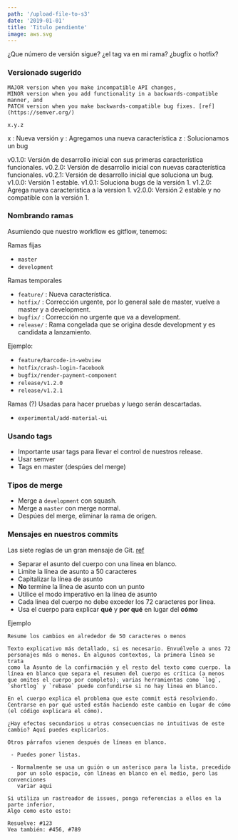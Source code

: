 ```yaml
---
path: '/upload-file-to-s3'
date: '2019-01-01'
title: 'Titulo pendiente'
image: aws.svg
---
```


¿Que número de versión sigue? ¿el tag va en mi rama? ¿bugfix o hotfix?

### Versionado sugerido

>

    MAJOR version when you make incompatible API changes,
    MINOR version when you add functionality in a backwards-compatible manner, and
    PATCH version when you make backwards-compatible bug fixes. [ref](https://semver.org/)

`x.y.z`

x : Nueva versión
y : Agregamos una nueva característica
z : Solucionamos un bug

v0.1.0: Versión de desarrollo inicial con sus primeras característica funcionales.
v0.2.0: Versión de desarrollo inicial con nuevas característica funcionales.
v0.2.1: Versión de desarrollo inicial que soluciona un bug.
v1.0.0: Versión 1 estable.
v1.0.1: Soluciona bugs de la versión 1.
v1.2.0: Agrega nueva característica a la version 1.
v2.0.0: Versión 2 estable y no compatible con la versión 1.

### Nombrando ramas

Asumiendo que nuestro workflow es gitflow, tenemos:

Ramas fijas

- `master`
- `development`

Ramas temporales

- `feature/` : Nueva característica.
- `hotfix/` : Corrección urgente, por lo general sale de master, vuelve a master y a development.
- `bugfix/` : Corrección no urgente que va a development.
- `release/` : Rama congelada que se origina desde development y es candidata a lanzamiento.

Ejemplo:

- `feature/barcode-in-webview`
- `hotfix/crash-login-facebook`
- `bugfix/render-payment-component`
- `release/v1.2.0`
- `release/v1.2.1`

Ramas (?)
Usadas para hacer pruebas y luego serán descartadas.

- `experimental/add-material-ui`

### Usando tags

- Importante usar tags para llevar el control de nuestros release.
- Usar semver
- Tags en master (despúes del merge)

### Tipos de merge

- Merge a `development` con squash.
- Merge a `master` con merge normal.
- Despúes del merge, eliminar la rama de origen.

### Mensajes en nuestros commits

Las siete reglas de un gran mensaje de Git. [ref](https://chris.beams.io/posts/git-commit/)

- Separar el asunto del cuerpo con una línea en blanco.
- Limite la línea de asunto a 50 caracteres
- Capitalizar la línea de asunto
- **No** termine la línea de asunto con un punto
- Utilice el modo imperativo en la línea de asunto
- Cada linea del cuerpo no debe exceder los 72 caracteres por linea.
- Usa el cuerpo para explicar **qué** y **por qué** en lugar del **cómo**

Ejemplo

```
Resume los cambios en alrededor de 50 caracteres o menos

Texto explicativo más detallado, si es necesario. Envuélvelo a unos 72
personajes más o menos. En algunos contextos, la primera línea se trata
como la Asunto de la confirmación y el resto del texto como cuerpo. la
línea en blanco que separa el resumen del cuerpo es crítica (a menos
que omites el cuerpo por completo); varias herramientas como `log`,
`shortlog` y `rebase` puede confundirse si no hay linea en blanco.

En el cuerpo explica el problema que este commit está resolviendo.
Centrarse en por qué usted están haciendo este cambio en lugar de cómo
(el código explicara el cómo).

¿Hay efectos secundarios u otras consecuencias no intuitivas de este
cambio? Aquí puedes explicarlos.

Otros párrafos vienen después de líneas en blanco.

 - Puedes poner listas.

 - Normalmente se usa un guión o un asterisco para la lista, precedido
   por un solo espacio, con líneas en blanco en el medio, pero las convenciones
   variar aqui

Si utiliza un rastreador de issues, ponga referencias a ellos en la parte inferior,
Algo como esto esto:

Resuelve: #123
Vea también: #456, #789
```
